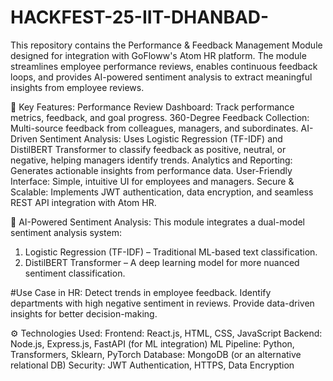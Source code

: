 # HACKFEST-25-IIT-DHANBAD-
This repository contains the Performance & Feedback Management Module designed for integration with GoFloww's Atom HR platform. The module streamlines employee performance reviews, enables continuous feedback loops, and provides AI-powered sentiment analysis to extract meaningful insights from employee reviews.

🚀 Key Features:
Performance Review Dashboard: Track performance metrics, feedback, and goal progress.
360-Degree Feedback Collection: Multi-source feedback from colleagues, managers, and subordinates.
AI-Driven Sentiment Analysis: Uses Logistic Regression (TF-IDF) and DistilBERT Transformer to classify feedback as positive, neutral, or negative, helping managers identify trends.
Analytics and Reporting: Generates actionable insights from performance data.
User-Friendly Interface: Simple, intuitive UI for employees and managers.
Secure & Scalable: Implements JWT authentication, data encryption, and seamless REST API integration with Atom HR.

🧠 AI-Powered Sentiment Analysis:
This module integrates a dual-model sentiment analysis system:
1. Logistic Regression (TF-IDF) – Traditional ML-based text classification.
2. DistilBERT Transformer – A deep learning model for more nuanced sentiment classification.

#Use Case in HR:
Detect trends in employee feedback.
Identify departments with high negative sentiment in reviews.
Provide data-driven insights for better decision-making.

⚙️ Technologies Used:
Frontend: React.js, HTML, CSS, JavaScript
Backend: Node.js, Express.js, FastAPI (for ML integration)
ML Pipeline: Python, Transformers, Sklearn, PyTorch
Database: MongoDB (or an alternative relational DB)
Security: JWT Authentication, HTTPS, Data Encryption


